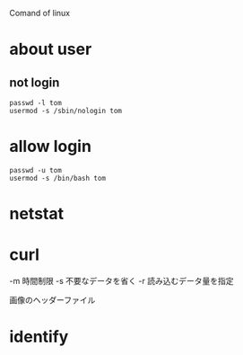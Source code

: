 Comand of linux

# about user

## not login 

```
passwd -l tom
usermod -s /sbin/nologin tom
```

# allow login

```
passwd -u tom
usermod -s /bin/bash tom
```

# netstat


# curl

-m 時間制限
-s 不要なデータを省く
-r 読み込むデータ量を指定

画像のヘッダーファイル

# identify
